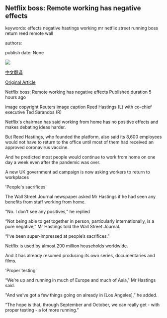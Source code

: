 ## Netflix boss: Remote working has negative effects

keywords: effects negative hastings working mr netflix street running boss return reed remote wall

authors: 

publish date: None

![](https://ichef.bbci.co.uk/news/1024/branded_news/2D11/production/_114273511_whatsubject.jpg)

[中文翻译](Netflix%20boss%3A%20Remote%20working%20has%20negative%20effects_zh.md)

[Original Article](https://www.bbc.com/news/technology-54063648)

Netflix boss: Remote working has negative effects Published duration 5 hours ago

image copyright Reuters image caption Reed Hastings (L) with co-chief executive Ted Sarandos (R)

Netflix's chairman has said working from home has no positive effects and makes debating ideas harder.

But Reed Hastings, who founded the platform, also said its 8,600 employees would not have to return to the office until most of them had received an approved coronavirus vaccine.

And he predicted most people would continue to work from home on one day a week even after the pandemic was over.

A new UK government ad campaign is now asking workers to return to workplaces

'People's sacrifices'

The Wall Street Journal newspaper asked Mr Hastings if he had seen any benefits from staff working from home.

"No. I don't see any positives," he replied

“Not being able to get together in person, particularly internationally, is a pure negative,” Mr Hastings told the Wall Street Journal.

“I’ve been super-impressed at people’s sacrifices.”

Netflix is used by almost 200 million households worldwide.

And it has already resumed producing its own series, documentaries and films.

'Proper testing'

“We’re up and running in much of Europe and much of Asia," Mr Hastings said.

"And we’ve got a few things going on already in [Los Angeles],” he added.

“The hope is that, through September and October, we can really get - with proper testing - a lot more running.”